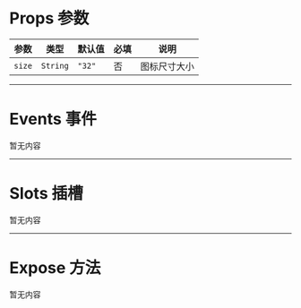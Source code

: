# Props 参数

| 参数  | 类型   | 默认值 | 必填 | 说明     |
|-------|--------|--------|------|----------|
| `size` | `String` | `"32"` | 否   | 图标尺寸大小 |

---

# Events 事件

暂无内容

---

# Slots 插槽

暂无内容

---

# Expose 方法

暂无内容